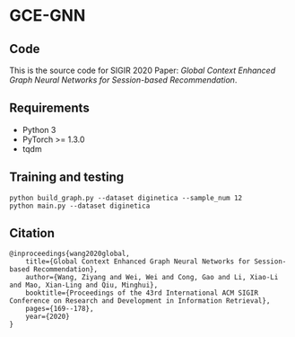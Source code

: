 # GCE-GNN

## Code

This is the source code for SIGIR 2020 Paper: _Global Context Enhanced Graph Neural Networks for Session-based Recommendation_.

## Requirements

- Python 3
- PyTorch >= 1.3.0
- tqdm

## Training and testing

~~~~
python build_graph.py --dataset diginetica --sample_num 12
python main.py --dataset diginetica
~~~~

## Citation

~~~~
@inproceedings{wang2020global,
    title={Global Context Enhanced Graph Neural Networks for Session-based Recommendation},
    author={Wang, Ziyang and Wei, Wei and Cong, Gao and Li, Xiao-Li and Mao, Xian-Ling and Qiu, Minghui},
    booktitle={Proceedings of the 43rd International ACM SIGIR Conference on Research and Development in Information Retrieval},
    pages={169--178},
    year={2020}
}
~~~~